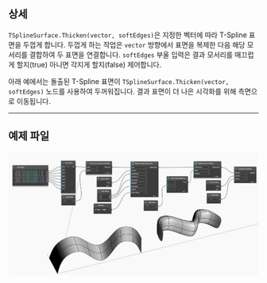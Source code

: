 ## 상세
`TSplineSurface.Thicken(vector, softEdges)`은 지정한 벡터에 따라 T-Spline 표면을 두껍게 합니다. 두껍게 하는 작업은 `vector` 방향에서 표면을 복제한 다음 해당 모서리를 결합하여 두 표면을 연결합니다. `softEdges` 부울 입력은 결과 모서리를 매끄럽게 할지(true) 아니면 각지게 할지(false) 제어합니다.

아래 예에서는 돌출된 T-Spline 표면이 `TSplineSurface.Thicken(vector, softEdges)` 노드를 사용하여 두꺼워집니다. 결과 표면이 더 나은 시각화를 위해 측면으로 이동됩니다.


___
## 예제 파일

![TSplineSurface.Thicken](./USR6ESCX7ACJGZV2YVVIIF7437ZNDU23SUQ6IAHAIPM2YY2FPFGA_img.jpg)

